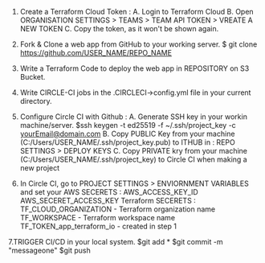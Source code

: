 1. Create a Terraform Cloud Token :
    A. Login to Terraform Cloud
    B. Open ORGANISATION SETTINGS > TEAMS > TEAM API TOKEN > VREATE A NEW TOKEN
    C. Copy the token, as it won't be shown again.

2. Fork & Clone a web app from GitHub to your working server.
    $ git clone https://github.com/USER_NAME/REPO_NAME

3. Write a Terraform Code to deploy the web app in REPOSITORY on S3 Bucket.

4. Write CIRCLE-CI jobs in the .CIRCLECI->config.yml file in your current directory.

5. Configure Circle CI with Github :
    A. Generate SSH key in your workin machine/server. $ssh keygen -t ed25519 -f ~/.ssh/project_key -c yourEmail@domain.com
    B. Copy PUBLIC Key from your machine (C:/Users/USER_NAME/.ssh/project_key.pub) to ITHUB in : REPO SETTINGS > DEPLOY KEYS
    C. Copy PRIVATE kry from your machine (C:/Users/USER_NAME/.ssh/project_key) to Circle CI when making a new project

6. In Circle CI, go to PROJECT SETTINGS > ENVIORNMENT VARIABLES and set your 
    AWS SECERETS :
        AWS_ACCESS_KEY_ID
        AWS_SECERET_ACCESS_KEY
    Terraform SECERETS : 
        TF_CLOUD_ORGANIZATION - Terraform organization name
        TF_WORKSPACE - Terraform workspace name
        TF_TOKEN_app_terraform_io - created in step 1 

7.TRIGGER CI/CD in your local system.
    $git add *
    $git commit -m "messageone"
    $git push
